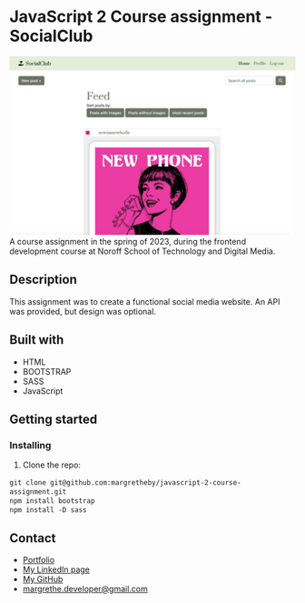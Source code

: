 # JavaScript 2 Course assignment - SocialClub

<img src="https://github.com/margretheby/javascript-2-course-assignment/blob/main/social-club-scr.png" alt="Screenshot of the SocialClub website on desktop">
A course assignment in the spring of 2023, during the frontend development course at Noroff School of Technology and Digital Media.

## Description
This assignment was to create a functional social media website. An API was provided, but design was optional.

## Built with
- HTML
- BOOTSTRAP
- SASS
- JavaScript

## Getting started
### Installing
1. Clone the repo:

``` 
git clone git@github.com:margretheby/javascript-2-course-assignment.git
npm install bootstrap
npm install -D sass
```

## Contact
- <a href="https://mby-portfolio.netlify.app">Portfolio</a>
- <a href="https://www.linkedin.com/in/margrethe-by-6abb98226/">My LinkedIn page</a>
- <a href="https://github.com/margretheby">My GitHub</a>
- <a href="mailto:margrethe.developer@gmail.com">margrethe.developer@gmail.com</a>

